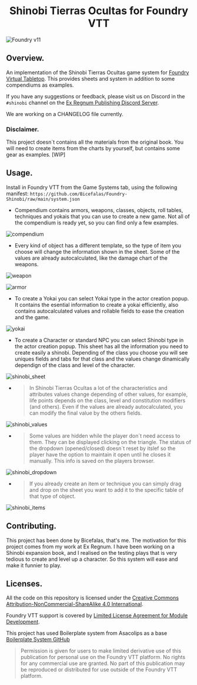 <h1 align="center">Shinobi Tierras Ocultas for Foundry VTT</h1>

![Foundry v11](https://img.shields.io/badge/foundry-v11-green)


## Overview.

An implementation of the Shinobi Tierras Ocultas game system for [Foundry Virtual Tabletop](http://foundryvtt.com). This provides sheets and system in addition to some compendiums as examples.

If you have any suggestions or feedback, please visit us on Discord in the `#shinobi` channel on the [Ex Regnum Publishing Discord Server](https://discord.gg/S8n9Vb8kv2).

We are working on a CHANGELOG file currently.

### Disclaimer.

This project doesn´t contains all the materials from the original book. You will need to create items from the charts by yourself, but contains some gear as examples. [WIP]

## Usage.

Install in Foundry VTT from the Game Systems tab, using the following manifest:
`https://github.com/Bicefalas/Foundry-Shinobi/raw/main/system.json`

- Compendium contains armors, weapons, classes, objects, roll tables, techniques and yokais that you can use to create a new game. Not all of the compendium is ready yet, so you can find only a few examples.

![compendium](./assets/README_images/Compendium.jpg)

- Every kind of object has a different template, so the type of item you choose will change the information shown in the sheet. Some of the values are already autocalculated, like the damage chart of the weapons.

![weapon](./assets/README_images/Weapon.jpg)

![armor](./assets/README_images/Armor.jpg)

- To create a Yokai you can select Yokai type in the actor creation popup. It contains the esential information to create a yokai efficiently, also contains autocalculated values and rollable fields to ease the creation and the game.

![yokai](./assets/README_images/Yokai.jpg)

- To create a Character or standard NPC you can select Shinobi type in the actor creation popup. This sheet has all the information you need to create easily a shinobi. Depending of the class you choose you will see uniques fields and tabs for that class and the values change dinamically dependign of the class and level of the character.

![shinobi_sheet](./assets/README_images/Shinobi_main.jpg)

- > In Shinobi Tierras Ocultas a lot of the characteristics and attributes values change depending of other values, for example, life points depends on the class, level and constitution modifiers (and others). Even if the values are already autocalculated, you can modify the final value by the others fields.

![shinobi_values](./assets/README_images/Shinobi_values.jpg)

- > Some values are hidden while the player don´t need access to them. They can be displayed clicking on the triangle. The status of the dropdown (opened/closed) doesn´t reset by itslef so the player have the option to maintain it open until he closes it manually. This info is saved on the players browser.

![shinobi_dropdown](./assets/README_images/Shinobi_dropdown.jpg)

- > If you already create an item or technique you can simply drag and drop on the sheet you want to add it to the specific table of that type of object.

![shinobi_items](./assets/README_images/Shinobi_items.jpg)

## Contributing.

This project has been done by Bicefalas, that's me. The motivation for this project comes from my work at Ex Regnum. I have been working on a Shinobi expansion book, and I realised on the testing plays that is very tedious to create and level up a character. So this system will ease and make it funnier to play.

## Licenses.

All the code on this repository is licensed under the [Creative Commons Attribution-NonCommercial-ShareAlike 4.0 International](./LICENSE.md).

Foundry VTT support is covered by [Limited License Agreement for Module Development](https://foundryvtt.com/article/license/).

This project has used Boilerplate system from Asacolips as a base [Boilerplate System GitHub](https://gitlab.com/asacolips-projects/foundry-mods/boilerplate)

> Permission is given for users to make limited derivative use of this publication for personal use on the Foundry VTT platform. No rights for any commercial use are granted. No part of this publication may be reproduced or distributed for use outside of the Foundry VTT platform.